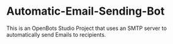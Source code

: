 # Automatic-Email-Sending-Bot
This is an OpenBots Studio Project that uses an SMTP server to automatically send Emails to recipients. 
